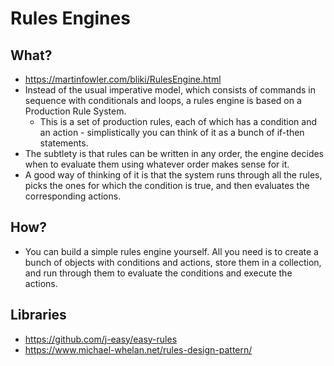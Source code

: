 # Rules Engines

## What?

- https://martinfowler.com/bliki/RulesEngine.html
- Instead of the usual imperative model, which consists of commands in sequence with conditionals and loops, a rules engine is based on a Production Rule System.
  - This is a set of production rules, each of which has a condition and an action - simplistically you can think of it as a bunch of if-then statements.
- The subtlety is that rules can be written in any order, the engine decides when to evaluate them using whatever order makes sense for it.
- A good way of thinking of it is that the system runs through all the rules, picks the ones for which the condition is true, and then evaluates the corresponding actions.

## How?

- You can build a simple rules engine yourself. All you need is to create a bunch of objects with conditions and actions, store them in a collection, and run through them to evaluate the conditions and execute the actions.

## Libraries

- https://github.com/j-easy/easy-rules
- https://www.michael-whelan.net/rules-design-pattern/
